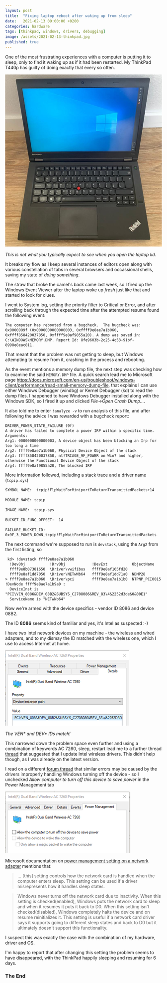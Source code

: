 ```yaml
---
layout: post
title:  "Fixing laptop reboot after waking up from sleep"
date:   2021-02-13 09:00:00 +0200
categories: hardware
tags: [thinkpad, windows, drivers, debugging]
image: /assets/2021-02-13-thinkpad.jpg
published: true
---
```


One of the most frustrating experiences with a computer is putting it to sleep, only to find it waking up as if it had been restarted. My ThinkPad T440p has guilty of doing exactly that every so often. 

![thinkpad reset after sleep](/assets/2021-02-13-thinkpad.jpg)

_This is not what you typically expect to see when you open the laptop lid._

It breaks my flow as I keep several instances of editors open along with various constellation of tabs in several browsers and occassional shells, saving my state of _doing something_.

The straw that broke the camel's back came last week, so I fired up the Windows Event Viewer after the laptop woke up _fresh_ just like that and started to look for clues.

I went to System log, setting the priority filter to Critical or Error, and after scrolling back through the expected time after the attempted resume found the following event:

```
The computer has rebooted from a bugcheck.  The bugcheck was: 0x0000009f (0x0000000000000003, 0xffff9e8ae7a1b060, 0xffff858420037850, 0xffff9e8af9855a20). A dump was saved in: C:\WINDOWS\MEMORY.DMP. Report Id: 8fe9603b-2c25-4c53-91bf-8998e8eac811.
```

That meant that the problem was not getting to sleep, but Windows attempting to resume from it, crashing in the process and rebooting. 

As the event mentions a memory dump file, the next step was checking how to examine the said `MEMORY.DMP` file. A quick search lead me to Microsoft page https://docs.microsoft.com/en-us/troubleshoot/windows-client/performance/read-small-memory-dump-file, that explains I can use either Windows Debugger (windbg) or Kernel Debugger (kd) to read the dump files. I happened to have Windows Debugger installed along with the Windows SDK, so I fired it up and clicked *File->Open Crash Dump...*.

It also told me to enter `!analyze -v` to run analysis of this file, and after following the advice I was rewarded with a bugcheck report:

```
DRIVER_POWER_STATE_FAILURE (9f)
A driver has failed to complete a power IRP within a specific time.
Arguments:
Arg1: 0000000000000003, A device object has been blocking an Irp for too long a time
Arg2: ffff9e8ae7a1b060, Physical Device Object of the stack
Arg3: ffff858420037850, nt!TRIAGE_9F_POWER on Win7 and higher, otherwise the Functional Device Object of the stack
Arg4: ffff9e8af9855a20, The blocked IRP
```

More information followed, including a stack trace and a driver name (`tcpip.sys`)

```
SYMBOL_NAME:  tcpip!FlpWaitForMiniportToReturnTransmittedPackets+14

MODULE_NAME: tcpip

IMAGE_NAME:  tcpip.sys

BUCKET_ID_FUNC_OFFSET:  14

FAILURE_BUCKET_ID:  0x9F_3_POWER_DOWN_tcpip!FlpWaitForMiniportToReturnTransmittedPackets
```

The next command we're supposed to run is `devstack`, using the `Arg2` from the first listing, so

```
 kd> !devstack ffff9e8ae7a1b060
  !DevObj           !DrvObj            !DevExt           ObjectName
  ffff9e8b07381650  \Driver\vwifibus   ffff9e8af165fd20  
  ffff9e8af1dd7050  \Driver\NETwNb64   ffff9e8af1dd71a0  NDMP28
> ffff9e8ae7a1b060  \Driver\pci        ffff9e8ae7a1b1b0  NTPNP_PCI0015
!DevNode ffff9e8ae7a1b9a0 :
  DeviceInst is "PCI\VEN_8086&DEV_08B2&SUBSYS_C2708086&REV_83\4&2252d3de&0&00E1"
  ServiceName is "NETwNb64"
```

Now we're armed with the device specifics - vendor ID 8086 and device 08B2. 

The ID **8086** seems kind of familiar and yes, it's Intel as suspected :-) 

I have two Intel network devices on my machine - the wireless and wired adapters, and to my dismay the ID matched with the wireless one, which I use to access Internet at home.

![screenshot](/assets/2021-02-13-wifi-usb-ids.png)

_The VEN* and DEV* IDs match!_

This narrowed down the problem space even further and using a combination of keywords AC 7260, sleep, restart lead me to a further thread [thread](https://answers.microsoft.com/en-us/windows/forum/windows_10-power/bluescreen-when-hibernating/bb6ac5f0-af9d-4679-b930-18de56a64377?page=4) that suggested that I update Intel wireless drivers. This didn't help though, as I was already on the latest version. 

I read on a different [forum thread](https://answers.microsoft.com/en-us/windows/forum/all/shutdown-due-to-driverpowerstatefailure-bugcheck/db3c2a00-f16c-4ea0-af7b-77bd89c6627a) that similar errors may be caused by the drivers improperly handling Windows turning off the device - so I unchecked _Allow computer to turn off this device to save power_ in the Power Management tab 

![power settings](/assets/2021-02-13-wifi-power-settings.png)

Microsoft documentation on [power management setting on a network adapter](https://docs.microsoft.com/en-us/troubleshoot/windows-client/networking/power-management-on-network-adapter) mentions that:
>... [this] setting controls how the network card is handled when the computer enters sleep. This setting can be used if a driver misrepresents how it handles sleep states.

>Windows never turns off the network card due to inactivity. When this setting is checked(enabled), Windows puts the network card to sleep and when it resumes it puts it back to D0. When this setting isn't checked(disabled), Windows completely halts the device and on resume reinitializes it. This setting is useful if a network card driver says it supports going to different sleep states and back to D0 but it ultimately doesn't support this functionality.

I suspect this was exactly the case with the combination of my hardware, driver and OS.

I'm happy to report that after changing this setting the problem seems to have disappeared, with the ThinkPad happily sleeping and resuming for 6 days.

### The End